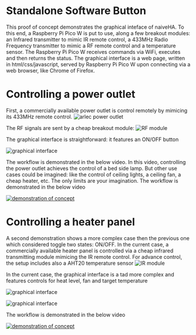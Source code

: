 # Standalone Software Button
This proof of concept demonstrates the graphical inteface of naiveHA. To this end, a Raspberry Pi Pico W is put to use, along a few breakout modules: an Infrared transmitter to mimic IR remote control, a 433MHz Radio Frequency transmitter to mimic a RF remote control and a temperature sensor.
The Raspberry Pi Pico W receives commands via WiFi, executes and then returns the status. The graphical interface is a web page, written in html/css/javascript, served by Raspberry Pi Pico W upon connecting via a web browser, like Chrome of Firefox.

# Controlling a power outlet
First, a commercially available power outlet is control remotely by mimicing its 433MHz remote control.
![arlec power outlet](https://raw.githubusercontent.com/naive-HA/naiveHA/main/Proof-Of-Concept/Standalone-Software-Button/IMG_20230319_194943_204.jpg)

The RF signals are sent by a cheap breakout module:
![RF module](https://raw.githubusercontent.com/naive-HA/naiveHA/main/Proof-Of-Concept/Standalone-Software-Button/IMG_20230409_173019_605.jpg)

The graphical interface is straightforward: it features an ON/OFF button

![graphical interface](https://raw.githubusercontent.com/naive-HA/naiveHA/main/Proof-Of-Concept/Standalone-Software-Button/Screenshot_20230409-170044.png)

The workflow is demonstrated in the below video. In this video, controlling the power outlet achieves the control of a bed side lamp. But other use cases could be imagined: like the control of ceiling lights, a ceiling fan, a cheap heater, etc. The only limits are your imagination.
The workflow is demonstrated in the below video

[![demonstration of concept](https://img.youtube.com/vi/iH8CAHKDYGw/0.jpg)](https://www.youtube.com/watch?v=iH8CAHKDYGw)

# Controlling a heater panel
A second demonstration shows a more complex case then the previous one which considered toggle two states: ON/OFF. In the current case, a commercially available heater panel is controlled via a cheap infrared transmitting module mimicing the IR remote control. For advance control, the setup includes also a AHT20 temperature sensor
![IR module](https://raw.githubusercontent.com/naive-HA/naiveHA/main/Proof-Of-Concept/Standalone-Software-Button/IMG_20230409_173001_261.jpg)

In the current case, the graphical interface is a tad more complex and features controls for heat level, fan and target temperature

![graphical interface](https://raw.githubusercontent.com/naive-HA/naiveHA/main/Proof-Of-Concept/Standalone-Software-Button/Screenshot_20230409-170052.png)

![graphical interface](https://raw.githubusercontent.com/naive-HA/naiveHA/main/Proof-Of-Concept/Standalone-Software-Button/Screenshot_20230409-170058.png)

The workflow is demonstrated in the below video

[![demonstration of concept](https://img.youtube.com/vi/w7Tisz9hLJI/0.jpg)](https://www.youtube.com/watch?v=w7Tisz9hLJI)